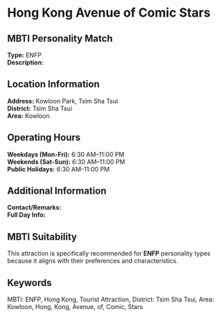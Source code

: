 # Hong Kong Avenue of Comic Stars

## MBTI Personality Match
**Type:** ENFP  
**Description:** 

## Location Information
**Address:** Kowloon Park, Tsim Sha Tsui  
**District:** Tsim Sha Tsui  
**Area:** Kowloon

## Operating Hours
**Weekdays (Mon-Fri):** 6:30 AM–11:00 PM  
**Weekends (Sat-Sun):** 6:30 AM–11:00 PM  
**Public Holidays:** 6:30 AM–11:00 PM

## Additional Information
**Contact/Remarks:**   
**Full Day Info:** 

## MBTI Suitability
This attraction is specifically recommended for **ENFP** personality types because it aligns with their preferences and characteristics.

## Keywords
MBTI: ENFP, Hong Kong, Tourist Attraction, District: Tsim Sha Tsui, Area: Kowloon, Hong, Kong, Avenue, of, Comic, Stars
